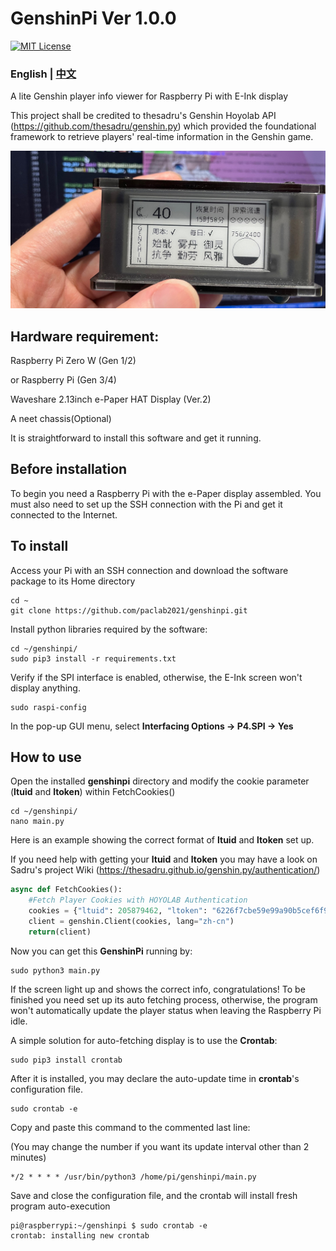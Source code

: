 # GenshinPi Ver 1.0.0
[![MIT License](https://img.shields.io/badge/license-MIT-blue.svg?style=flat)](http://choosealicense.com/licenses/mit/)
###  English | [中文](README_CN.md)


A lite Genshin player info viewer for Raspberry Pi with E-Ink display

This project shall be credited to thesadru's Genshin Hoyolab API (https://github.com/thesadru/genshin.py) which provided the foundational framework to retrieve players' real-time information in the Genshin game.

![genshinpi_preview](https://github.com/paclab2021/genshinpi/blob/a91f1e0d4f07402ed77c9d0fd120c3a843680131/IMG_5067%201.JPG)


## Hardware requirement:
Raspberry Pi Zero W (Gen 1/2)

or Raspberry Pi (Gen 3/4)

Waveshare 2.13inch e-Paper HAT Display (Ver.2)

A neet chassis(Optional)

It is straightforward to install this software and get it running. 

## Before installation
To begin you need a Raspberry Pi with the e-Paper display assembled. You must also need to set up the SSH connection with the Pi and get it connected to the Internet.

## To install
Access your Pi with an SSH connection and download the software package to its Home directory
```
cd ~
git clone https://github.com/paclab2021/genshinpi.git
```
Install python libraries required by the software:
```
cd ~/genshinpi/
sudo pip3 install -r requirements.txt 
```
Verify if the SPI interface is enabled, otherwise, the E-Ink screen won't display anything.
```
sudo raspi-config
```
In the pop-up GUI menu, select **Interfacing Options -> P4.SPI -> Yes**

## How to use

Open the installed **genshinpi** directory and modify the cookie parameter (**ltuid** and **ltoken**) within FetchCookies()
```
cd ~/genshinpi/
nano main.py
```
Here is an example showing the correct format of **ltuid** and **ltoken** set up.

If you need help with getting your **ltuid** and **ltoken** you may have a look on Sadru's project Wiki (https://thesadru.github.io/genshin.py/authentication/)
```py
async def FetchCookies():
    #Fetch Player Cookies with HOYOLAB Authentication
    cookies = {"ltuid": 205879462, "ltoken": "6226f7cbe59e99a90b5cef6f94f966fd"}  #Dict type
    client = genshin.Client(cookies, lang="zh-cn")
    return(client)
```
Now you can get this **GenshinPi** running by:
```
sudo python3 main.py
```
If the screen light up and shows the correct info, congratulations! To be finished you need set up its auto fetching process, otherwise, the program won't automatically update the player status when leaving the Raspberry Pi idle.

A simple solution for auto-fetching display is to use the **Crontab**:
```
sudo pip3 install crontab
```
After it is installed, you may declare the auto-update time in **crontab**'s configuration file.

```
sudo crontab -e
```
Copy and paste this command to the commented last line:

(You may change the number if you want its update interval other than 2 minutes)
```
*/2 * * * * /usr/bin/python3 /home/pi/genshinpi/main.py
```

Save and close the configuration file, and the crontab will install fresh program auto-execution 
```
pi@raspberrypi:~/genshinpi $ sudo crontab -e
crontab: installing new crontab
```
